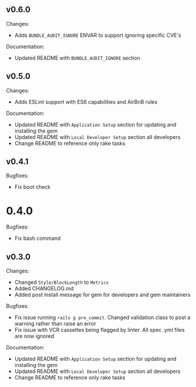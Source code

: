 ## v0.6.0

Changes:

  - Adds `BUNDLE_AUDIT_IGNORE` ENVAR to support ignoring specific CVE's

Documentation:

  - Updated README with `BUNDLE_AUDIT_IGNORE` section

## v0.5.0

Changes:

  - Adds ESLint support with ES6 capabilities and AirBnB rules

Documentation:

  - Updated README with `Application Setup` section for updating and installing the gem
  - Updated README with `Local Developer Setup` section all developers
  - Change README to reference only rake tasks

## v0.4.1
  Bugfixes:

  - Fix boot check

# 0.4.0
 Bugfixes:

 - Fix bash command

## v0.3.0

Changes:

  - Changed `Style/BlockLength` to `Metrics`
  - Added CHANGELOG.md
  - Added post install message for gem for developers and gem maintainers

Bugfixes:

  - Fix issue running `rails g pre_commit`. Changed validation class to post a warning rather than raise an error
  - Fix issue with VCR cassettes being flagged by linter. All spec .yml files are now ignored

Documentation:

  - Updated README with `Application Setup` section for updating and installing the gem
  - Updated README with `Local Developer Setup` section all developers
  - Change README to reference only rake tasks
